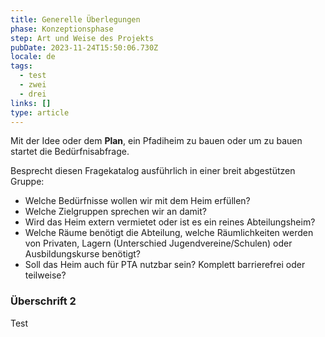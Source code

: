 ```yaml
---
title: Generelle Überlegungen
phase: Konzeptionsphase
step: Art und Weise des Projekts
pubDate: 2023-11-24T15:50:06.730Z
locale: de
tags:
  - test
  - zwei
  - drei
links: []
type: article
---
```


Mit der Idee oder dem **Plan**, ein Pfadiheim zu bauen oder um zu bauen startet die Bedürfnisabfrage. 

Besprecht diesen Fragekatalog ausführlich in einer breit abgestützen Gruppe:

- Welche Bedürfnisse wollen wir mit dem Heim erfüllen? 
- Welche Zielgruppen sprechen wir an damit?
- Wird das Heim extern vermietet oder ist es ein reines Abteilungsheim?
- Welche Räume benötigt die Abteilung, welche Räumlichkeiten werden von Privaten, Lagern (Unterschied Jugendvereine/Schulen) oder Ausbildungskurse benötigt?
- Soll das Heim auch für PTA nutzbar sein? Komplett barrierefrei oder teilweise?

### Überschrift 2

Test
